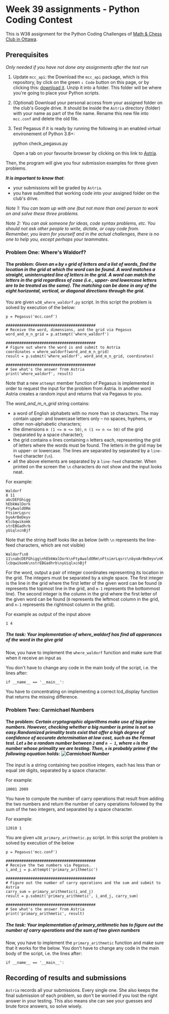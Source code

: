 # Week 39 assignments - Python Coding Contest

This is W38 assignment for the Python Coding Challenges of [Math & Chess Club in Ottawa](https://online2learn.wordpress.com/).

## Prerequisites
*Only needed if you have not done any assignments after the test run*
1. Update `mcc_api`: the Download the `mcc_api` package, which is this repository, by click on the green `↓ Code` button on this page, or by clicking this: [download it](https://github.com/nghia71/mcc_api/archive/master.zip). Unzip it into a folder. This folder will be where you're going to place your Python scripts.
2. (Optional) Download your personal access from your assigned folder on the club's Google drive. It should be inside the `Astria` directory (folder) with your name as part of the file name. Rename this new file into `mcc.conf` and delete the old file.
3. Test Pegasus if it is ready by running the following in an enabled virtual environement of Python 3.8+:

    python check_pegasus.py

    Open a tab on your favourite browser by clicking on this link to [Astria](http://206.47.13.10:8080).

Then, the program will give you four submission examples for three given problems.

***It is important to know that***:
- your submissions will be graded by `Astria`.
- you have submitted that working code into your assigned folder on the club's drive.

*Note 1: You can team up with one (but not more than one) person to work on and solve these three problems.*

*Note 2: You can ask someone for ideas, code syntax problems, etc. You should not ask other people to write, dictate, or copy code from. Remember, you learn for yourself and in the actual challenges, there is no one to help you, except perhaps your teammates.*

### Problem One: Where's Waldorf?
#### The problem: *Given an `m` by `n` grid of letters and a list of words, find the location in the grid at which the word can be found. A word matches a straight, uninterrupted line of letters in the grid. A word can match the letters in the grid regardless of case (i.e., upper- and lowercase letters are to be treated as the same). The matching can be done in any of the eight horizontal, vertical, or diagonal directions through the grid.*

You are given `w38_where_waldorf.py` script. In this script the problem is solved by execution of the below:

    p = Pegasus('mcc.conf')

    ########################################
    # Receive the word, dimensions, and the grid via Pegasus
    word_and_m_n_grid = p.attempt('where_waldorf')

    ########################################
    # Figure out where the word is and submit to Astria
    coordinates = where_waldorf(word_and_m_n_grid)
    result = p.submit('where_waldorf', word_and_m_n_grid, coordinates)

    ########################################
    # See what's the answer from Astria
    print('where_waldorf', result)

Note that a new `attempt` member function of Pegasus is implemented in order to request the input for the problem from Astria. In another word Astria creates a random input and returns that via Pegasus to you.

The *word_and_m_n_grid* string contains:
 - a word of English alphabets with no more than `10` characters. The  may contain upper- and lowercase letters only – no spaces, hyphens, or other non-alphabetic characters;
 - the dimensions `m (1 <= m <= 50)`, `n (1 <= n <= 50)` of the grid (separated by a space character);
 - the grid contains `m` lines containing `n` letters each, representing the grid of letters where the words must be found. The letters in the grid may be in upper- or lowercase. The lines are separated by separated by a `line-feed` character (`\n`).
 - all the above elements are separated by a `line-feed` character. When printed on the screen the `\n` characters do not show and the input looks neat.


 For example:

    Waldorf
    8 11
    abcDEFGhigg
    hEbkWalDork
    FtyAwaldORm
    FtsimrLqsrc
    byoArBeDeyv
    Klcbqwikomk
    strEBGadhrb
    yUiqlxcnBjf


Note that the string itself looks like as below (with `\n` represents the line-feed characters, which are not visible)

`Waldorf\n8 11\nabcDEFGhigg\nhEbkWalDork\nFtyAwaldORm\nFtsimrLqsrc\nbyoArBeDeyv\nKlcbqwikomk\nstrEBGadhrb\nyUiqlxcnBjf`

For the word, output a pair of integer coordinates representing its location in the grid. The integers must be separated by a single space. The first integer is the line in the grid where the first letter of the given word can be found (`0` represents the topmost line in the grid, and `m-1` represents the bottommost line). The second integer is the column in the grid where the first letter of the given word can be found (`0` represents the leftmost column in the grid, and `n-1` represents the rightmost column in the grid).

For example as output of the input above

    1 4


##### The task: *Your implementation of where_waldorf has find all apperances of the word in the give grid*

Now, you have to implement the `where_waldorf` function and make sure that when it receive an input as

You don't have to change any code in the main body of the script, i.e. the lines after:

    if __name__ == '__main__':

You have to concentrating on implementing a correct lcd_display function that returns the missing difference.

### Problem Two: Carmichael Numbers
#### The problem: ***Certain cryptographic algorithms make use of big prime numbers. However, checking whether a big number is prime is not so easy.Randomized primality tests exist that offer a high degree of confidence of accurate determination at low cost, such as the Fermat test. Let `a` be a random number between `2` and `n − 1`, where `n` is the number whose primality we are testing. Then, `n` is probably prime if the following equation holds: <img src="https://latex.codecogs.com/svg.latex?a%5En%5Cequiv%20a%5Cpmod%7Bn%7D" title="Carmichael Number"/>***

The input is a string containing two positive integers, each has less than or equal `100` digits, separated by a space character.

For example:

    10001 2009


You have to compute the number of carry operations that result from adding the two numbers and return the number of carry operations followed by the sum of the two integers, and separated by a space character.

For example:

    12010 1

You are given `w38_primary_arithmetic.py` script. In this script the problem is solved by execution of the below

    p = Pegasus('mcc.conf')

    ########################################
    # Receive the two numbers via Pegasus.
    i_and_j = p.attempt('primary_arithmetic')

    ########################################
    # Figure out the number of carry operations and the sum and submit to Astria
    carry_sum = primary_arithmetic(i_and_j)
    result = p.submit('primary_arithmetic', i_and_j, carry_sum)

    ########################################
    # See what's the answer from Astria
    print('primary_arithmetic', result)


##### The task: *Your implementation of primary_arithmetic has to figure out the number of carry operations and the sum of two given numbers*

Now, you have to implement the `primary_arithmetic` function and make sure that it works for the below. You don't have to change any code in the main body of the script, i.e. the lines after:

    if __name__ == '__main__':

## Recording of results and submissions
`Astria` records all your submissions. Every single one. She also keeps the final submission of each problem, so don't be worried if you lost the right answer in your testing. This also means she can see your guesses and brute force answers, so solve wisely.
